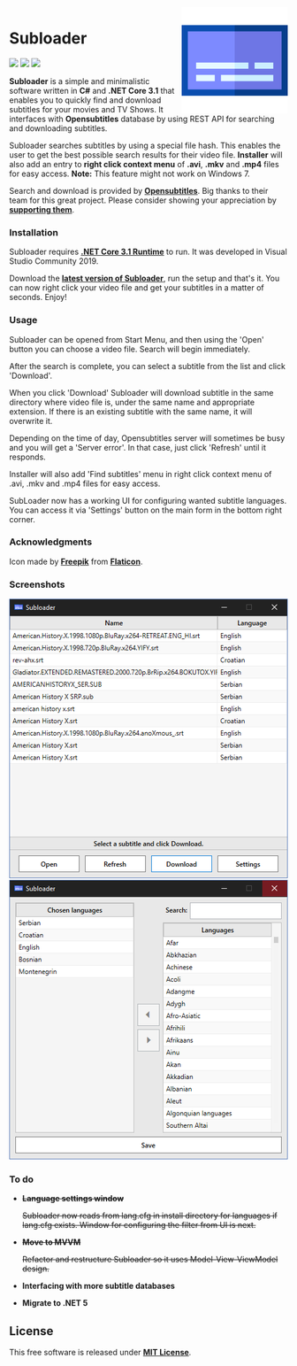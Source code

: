 <img align="right" height="192px" src="https://raw.githubusercontent.com/Valyreon/Subloader/master/subtitles.png"/>

# Subloader
![](https://img.shields.io/badge/Price-Free-brightgreen.svg)
![](https://img.shields.io/badge/License-MIT-blue.svg)
![](https://img.shields.io/badge/Release-1.3.0-blue.svg)

**Subloader** is a simple and minimalistic software written in **C#** and **.NET Core 3.1** that enables you to quickly find and download subtitles for your movies and TV Shows. It interfaces with **Opensubtitles** database by using REST API for searching and downloading subtitles.

Subloader searches subtitles by using a special file hash. This enables the user to get the best possible search results for their video file. **Installer** will also add an entry to **right click context menu** of **.avi**, **.mkv** and **.mp4** files for easy access. **Note:** This feature might not work on Windows 7.

Search and download is provided by **[Opensubtitles](http://www.opensubtitles.org/)**. Big thanks to their team for this great project. Please consider showing your appreciation by **[supporting them](https://www.opensubtitles.org/en/support)**.

### Installation

Subloader requires **[.NET Core 3.1 Runtime](https://dotnet.microsoft.com/download)** to run. It was developed in Visual Studio Community 2019.

Download the **[latest version of Subloader](https://github.com/Valyreon/Subloader/releases)**, run the setup and that's it. You can now right click your video file and get your subtitles in a matter of seconds. Enjoy!

### Usage

Subloader can be opened from Start Menu, and then using the 'Open' button you can choose a video file. Search will begin immediately. 

After the search is complete, you can select a subtitle from the list and click 'Download'. 

When you click 'Download' Subloader will download subtitle in the same directory where video file is, under the same name and appropriate extension. If there is an existing subtitle with the same name, it will overwrite it.

Depending on the time of day, Opensubtitles server will sometimes be busy and you will get a 'Server error'. In that case, just click 'Refresh' until it responds.

Installer will also add 'Find subtitles' menu in right click context menu of .avi, .mkv and .mp4 files for easy access.

SubLoader now has a working UI for configuring wanted subtitle languages. You can access it via 'Settings' button on the main form in the bottom right corner.

### Acknowledgments

Icon made by **[Freepik](https://www.flaticon.com/authors/freepik)** from **[Flaticon](https://www.flaticon.com )**.

### Screenshots
![](https://raw.githubusercontent.com/Valyreon/Subloader/master/screenshot.png)
![](https://raw.githubusercontent.com/Valyreon/Subloader/master/screenshot2.png)
### To do
- ~~**Language settings window**~~
  
  ~~Subloader now reads from lang.cfg in install directory for languages if lang.cfg exists. Window for configuring the filter from UI is next.~~
  
- ~~**Move to MVVM**~~
  
  ~~Refactor and restructure Subloader so it uses Model-View-ViewModel design.~~
  
- **Interfacing with more subtitle databases**

- **Migrate to .NET 5**
  
License
----

This free software is released under **[MIT License](https://opensource.org/licenses/MIT)**.
